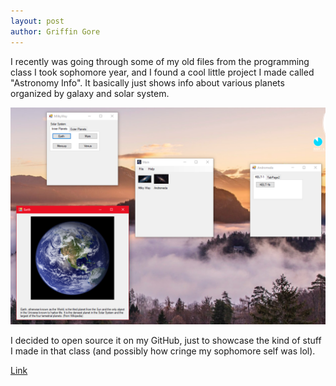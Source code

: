 ```yaml
---
layout: post
author: Griffin Gore
---
```

I recently was going through some of my old files from the programming class I took sophomore year, and I found a cool little project I made called "Astronomy Info". It basically just shows info about various planets organized by galaxy and solar system. 

![](/assets/images/Screenshot.png)

I decided to open source it on my GitHub, just to showcase the kind of stuff I made in that class (and possibly how cringe my sophomore self was lol). 

[Link](https://github.com/Ghgore/VB-AstronomyInfo)